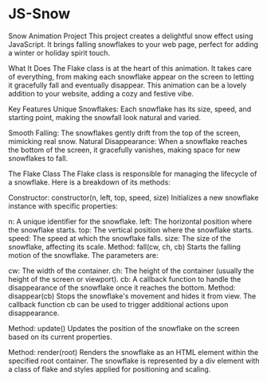 # JS-Snow

Snow Animation Project
This project creates a delightful snow effect using JavaScript. It brings falling snowflakes to your web page, perfect for adding a winter or holiday spirit touch.

What It Does
The Flake class is at the heart of this animation. It takes care of everything, from making each snowflake appear on the screen to letting it gracefully fall and eventually disappear. This animation can be a lovely addition to your website, adding a cozy and festive vibe.

Key Features
Unique Snowflakes: Each snowflake has its size, speed, and starting point, making the snowfall look natural and varied.

Smooth Falling: The snowflakes gently drift from the top of the screen, mimicking real snow.
Natural Disappearance: When a snowflake reaches the bottom of the screen, it gracefully vanishes, making space for new snowflakes to fall.

The Flake Class
The Flake class is responsible for managing the lifecycle of a snowflake. Here is a breakdown of its methods:

Constructor: constructor(n, left, top, speed, size)
Initializes a new snowflake instance with specific properties:

n: A unique identifier for the snowflake.
left: The horizontal position where the snowflake starts.
top: The vertical position where the snowflake starts.
speed: The speed at which the snowflake falls.
size: The size of the snowflake, affecting its scale.
Method: fall(cw, ch, cb)
Starts the falling motion of the snowflake. The parameters are:

cw: The width of the container.
ch: The height of the container (usually the height of the screen or viewport).
cb: A callback function to handle the disappearance of the snowflake once it reaches the bottom.
Method: disappear(cb)
Stops the snowflake's movement and hides it from view. The callback function cb can be used to trigger additional actions upon disappearance.

Method: update()
Updates the position of the snowflake on the screen based on its current properties.

Method: render(root)
Renders the snowflake as an HTML element within the specified root container. The snowflake is represented by a div element with a class of flake and styles applied for positioning and scaling.


 
